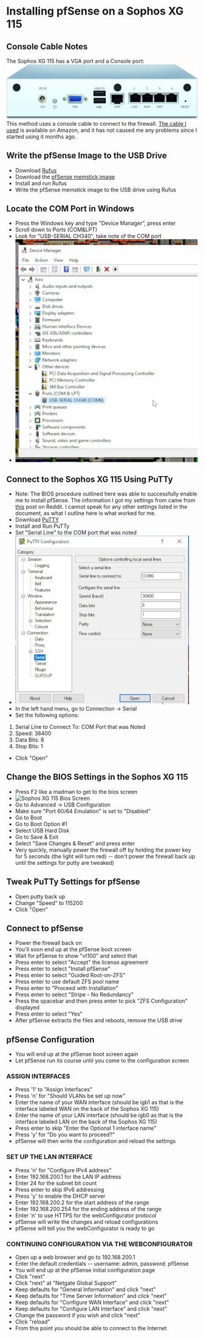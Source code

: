 # Installing pfSense on a Sophos XG 115
## Console Cable Notes
The Sophos XG 115 has a VGA port and a Console port: ![file](assets/firewall_back.png) 
This method uses a console cable to connect to the firewall.  [The cable I used](https://www.amazon.com/gp/product/B08T16TCN5/ref=ppx_yo_dt_b_search_asin_title?ie=UTF8&psc=1) is available on Amazon, and it has not caused me any problems since I started using it months ago. 

## Write the pfSense Image to the USB Drive
+ Download [Rufus](https://rufus.ie/en/)
+ Download the [pfSense memstick image](https://www.pfsense.org/download/)
+ Install and run Rufus
+ Write the pfSense memstick image to the USB drive using Rufus

## Locate the COM Port in Windows
+ Press the Windows key and type "Device Manager", press enter
+ Scroll down to Ports (COM&LPT)
+ Look for "USB-SERIAL CH340", take note of the COM port
+ ![COM Port](assets/2.devicemanager.png)

## Connect to the Sophos XG 115 Using PuTTy
+ Note: The BIOS procedure outlined here was able to successfully enable me to install pfSense.  The information I got my settings from came from [this](https://www.reddit.com/r/PFSENSE/comments/uyjkgv/anyone_running_pfsense_on_a_sophos_xg115_rev_2/) post on Reddit.  I cannot speak for any other settings listed in the document, as what I outline here is what worked for me.
+ Download [PuTTY](https://www.puttygen.com/download-putty)
+ Install and Run PuTTy
+ Set "Serial Line" to the COM port that was noted 
+ ![PuTTy Settings](assets/3.1.putty_serial_settings.png)
+ In the left hand menu, go to Connection -> Serial
+ Set the following options:
1) Serial Line to Connect To: COM Port that was Noted
2) Speed: 38400
3) Data Bits: 8
4) Stop Bits: 1
- Click "Open"

## Change the BIOS Settings in the Sophos XG 115
+ Press F2 like a madman to get to the bios screen
+ ![Sophos XG 115 Bios Screen](3.2.bios_settings.png)
+ Go to Advanced -> USB Configuration
+ Make sure "Port 60/64 Emulation" is set to "Disabled"
+ Go to Boot
+ Go to Boot Option #1
+ Select USB Hard Disk
+ Go to Save & Exit
+ Select "Save Changes & Reset" and press enter
+ Very quickly, manually power the firewall off by holding the power key for 5 seconds (the light will turn red) -- don't power the firewall back up until the settings for putty are tweaked)

## Tweak PuTTy Settings for pfSense
+ Open putty back up
+ Change "Speed" to 115200
+ Click "Open"

## Connect to pfSense
+ Power the firewall back on
+ You'll soon end up at the pfSense boot screen
+ Wait for pfSense to show "vt100" and select that
+ Press enter to select "Accept" the license agreement
+ Press enter to select "Install pfSense"
+ Press enter to select "Guided Root-on-ZFS"
+ Press enter to use default ZFS pool name
+ Press enter to "Proceed with Installation"
+ Press enter to select "Stripe - No Redundancy"
+ Press the spacebar and then press enter to pick "ZFS Configuration" displayed
+ Press enter to select "Yes"
+ After pfSense extracts the files and reboots, remove the USB drive

## pfSense Configuration
+ You will end up at the pfSense boot screen again
+ Let pfSense run its course until you come to the configuration screen

### ASSIGN INTERFACES
+ Press '1' to "Assign Interfaces"
+ Press 'n' for "Should VLANs be set up now"
+ Enter the name of your WAN interface (should be igb1 as that is the interface labeled WAN on the back of the Sophos XG 115)
+ Enter the name of your LAN interface (should be igb0 as that is the interface labeled LAN on the back of the Sophos XG 115)
+ Press enter to skip "Enter the Optional 1 interface name"
+ Press 'y' for "Do you want to proceed?"
+ pfSense will then write the configuration and reload the settings

### SET UP THE LAN INTERFACE 
+ Press 'n' for "Configure IPv4 address"
+ Enter 192.168.200.1 for the LAN IP address
+ Enter 24 for the subnet bit count
+ Press enter to skip IPv6 addressing
+ Press 'y' to enable the DHCP server
+ Enter 192.168.200.2 for the start address of the range
+ Enter 192.168.200.254 for the ending address of the range
+ Enter 'n' to use HTTPS for the webConfigurator protocol
+ pfSense will write the changes and reload configurations
+ pfSense will tell you the webConfigurator is ready to go

### CONTINUING CONFIGURATION VIA THE WEBCONFIGURATOR
+ Open up a web browser and go to 192.168.200.1
+ Enter the default credentials -- username: admin, password: pfSense
+ You will end up at the pfSense initial configuration page
+ Click "next"
+ Click "next" at "Netgate Global Support"
+ Keep defaults for "General Information" and click "next"
+ Keep defaults for "Time Server Information" and click "next"
+ Keep defaults for "Configure WAN Interface" and click "next"
+ Keep defaults for "Configure LAN Interface" and click "next"
+ Change the password if you wish and click "next"
+ Click "reload"
+ From this point you should be able to connect to the Internet
  
